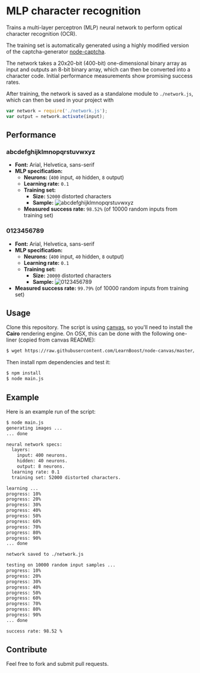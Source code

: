 # MLP character recognition

Trains a multi-layer perceptron (MLP) neural network to perform optical character recognition (OCR).

The training set is automatically generated using a highly modified version of the captcha-generator [node-captcha](http://npmjs.com/package/node-captcha).

The network takes a 20x20-bit (400-bit) one-dimensional binary array as input and outputs an 8-bit binary array, which can then be converted into a character code. Initial performance measurements show promising success rates.

After training, the network is saved as a standalone module to ```./network.js```, which can then be used in your project with

```javascript
var network = require('./network.js');
var output = network.activate(input);
```

## Performance

### abcdefghijklmnopqrstuvwxyz

* **Font:** Arial, Helvetica, sans-serif
* **MLP specification:**
  * **Neurons:** (```400``` input, ```40``` hidden, ```8``` output)
  * **Learning rate:** ```0.1```
  * **Training set:**
    * **Size:** ```52000``` distorted characters
    * **Sample:** ![abcdefghijklmnopqrstuvwxyz](https://raw.github.com/mateogianolio/mlp-character-recognition/master/examples/abcdefghijklmnopqrstuvwxyz.png)
  * **Measured success rate:** ```98.52%``` (of 10000 random inputs from training set)
    
### 0123456789

* **Font:** Arial, Helvetica, sans-serif
* **MLP specification:**
  * **Neurons:** (```400``` input, ```40``` hidden, ```8``` output)
  * **Learning rate:** ```0.1```
  * **Training set:**
    * **Size:** ```20000``` distorted characters
    * **Sample:** ![0123456789](https://raw.github.com/mateogianolio/mlp-character-recognition/master/examples/0123456789.png)
* **Measured success rate:** ```99.79%``` (of 10000 random inputs from training set)

## Usage

Clone this repository. The script is using [canvas](https://www.npmjs.com/package/canvas), so you'll need to install the **Cairo** rendering engine. On OSX, this can be done with the following one-liner (copied from canvas README):

```bash
$ wget https://raw.githubusercontent.com/LearnBoost/node-canvas/master/install -O - | sh
```

Then install npm dependencies and test it:

```bash
$ npm install
$ node main.js
```

## Example

Here is an example run of the script:

```bash
$ node main.js
generating images ...
... done

neural network specs:
  layers:
    input: 400 neurons.
    hidden: 40 neurons.
    output: 8 neurons.
  learning rate: 0.1
  training set: 52000 distorted characters.

learning ...
progress: 10%
progress: 20%
progress: 30%
progress: 40%
progress: 50%
progress: 60%
progress: 70%
progress: 80%
progress: 90%
... done

network saved to ./network.js

testing on 10000 random input samples ...
progress: 10%
progress: 20%
progress: 30%
progress: 40%
progress: 50%
progress: 60%
progress: 70%
progress: 80%
progress: 90%
... done

success rate: 98.52 %
```

## Contribute

Feel free to fork and submit pull requests.